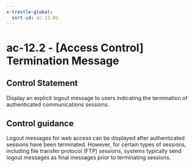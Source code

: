 ```yaml
---
x-trestle-global:
  sort-id: ac-12.02
---
```


# ac-12.2 - \[Access Control\] Termination Message

## Control Statement

Display an explicit logout message to users indicating the termination of authenticated communications sessions.

## Control guidance

Logout messages for web access can be displayed after authenticated sessions have been terminated. However, for certain types of sessions, including file transfer protocol (FTP) sessions, systems typically send logout messages as final messages prior to terminating sessions.

